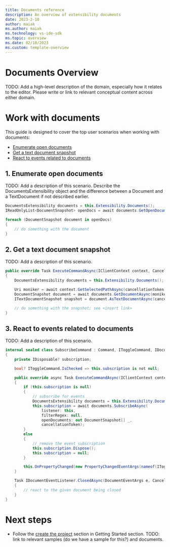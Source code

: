 ```yaml
---
title: Documents reference
description: An overview of extensibility documents
date: 2023-2-10
author: maiak
ms.author: maiak
ms.technology: vs-ide-sdk
ms.topic: overview
ms.date: 02/10/2023
ms.custom: template-overview
---
```


# Documents Overview

TODO: Add a high-level description of the domain, especially how it relates to the editor. Please write or link to relevant conceptual content across either domain.

# Work with documents

This guide is designed to cover the top user scenarios when working with documents:

- [Enumerate open documents](#enumerate-open-documents)
- [Get a text document snapshot](#get-a-text-document-snapshot)
- [React to events related to documents](#react-to-events-related-to-documents)

## 1. Enumerate open documents

TODO: Add a description of this scenario. Describe the DocumentsExtensibility object and the difference between a Document and a TextDocument if not described earlier.

```csharp
DocumentsExtensibility documents = this.Extensibility.Documents();
IReadOnlyList<DocumentSnapshot> openDocs = await documents.GetOpenDocumentsAsync(cancellationToken);

foreach (DocumentSnapshot document in openDocs)
{
    // do something with the document
}
```

## 2. Get a text document snapshot

TODO: Add a description of this scenario.

```csharp
public override Task ExecuteCommandAsync(IClientContext context, CancellationToken cancellationToken)
{
    DocumentsExtensibility documents = this.Extensibility.Documents();

    Uri moniker = await context.GetSelectedPathAsync(cancellationToken);
    DocumentSnapshot document = await documents.GetDocumentAsync(moniker, cancellationToken);
    ITextDocumentSnapshot snapshot = document.AsTextDocumentAsync(cancellationToken);

    // do something with the snapshot; see <insert link>
}
```

## 3. React to events related to documents

TODO: Add a description of this scenario.

```csharp
internal sealed class SubscribeCommand : Command, IToggleCommand, IDocumentEventListener
{
    private IDisposable? subscription;

    bool? IToggleCommand.IsChecked => this.subscription is not null;

    public override async Task ExecuteCommandAsync(IClientContext context, CancellationToken cancellationToken)
    {
        if (this.subscription is null)
        {
            // subscribe for events
            DocumentsExtensibility documents = this.Extensibility.Documents();
            this.subscription = await documents.SubscribeAsync(
                listener: this,
                filterRegex: null,
                openDocuments: out DocumentSnapshot[] _,
                cancellationToken);
        }
        else
        {
            // remove the event subscription
            this.subscription.Dispose();
            this.subscription = null;
        }

        this.OnPropertyChanged(new PropertyChangedEventArgs(nameof(IToggleCommand.IsChecked)));
    }

    Task IDocumentEventListener.ClosedAsync(DocumentEventArgs e, CancellationToken token)
    {
        // react to the given document being closed
    }
}
```

# Next steps

- Follow the [create the project](../getting-started/create-your-first-extension.md) section in Getting Started section.
TODO: link to relevant samples (do we have a sample for this?) and documents.